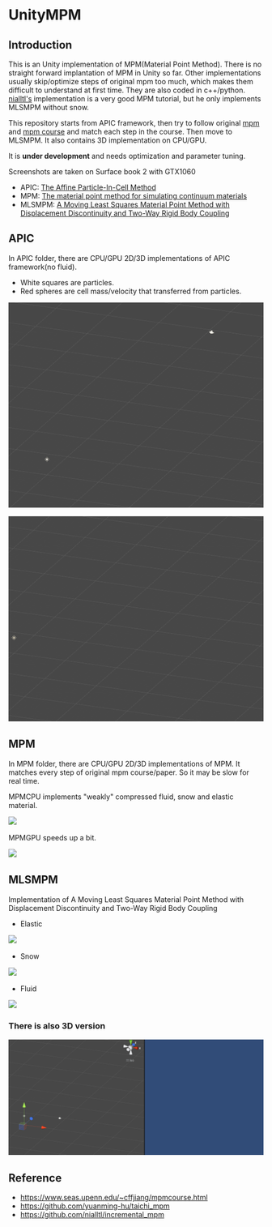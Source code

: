 # UnityMPM

## Introduction

This is an Unity implementation of MPM(Material Point Method). There is no straight forward implantation of MPM in Unity so far. Other implementations usually skip/optimize steps of original mpm too much, which makes them difficult to understand at first time. They are also coded in c++/python. [nialltl's](https://github.com/nialltl/incremental_mpm) implementation is a very good MPM tutorial, but he only implements MLSMPM without snow. 

This repository starts from APIC framework, then try to follow original [mpm](https://dl.acm.org/doi/10.1145/2461912.2461948) and [mpm course](https://www.seas.upenn.edu/~cffjiang/mpmcourse.html) and match each step in the course. Then move to MLSMPM. It also contains 3D implementation on CPU/GPU. 

It is **under development** and needs optimization and parameter tuning.

Screenshots are taken on Surface book 2 with GTX1060

- APIC: [The Affine Particle-In-Cell Method](http://www.seas.upenn.edu/~cffjiang/research/apic/paper.pdf)
- MPM: [The material point method for simulating continuum materials](https://www.seas.upenn.edu/~cffjiang/mpmcourse.html) 
- MLSMPM: [A Moving Least Squares Material Point Method with Displacement Discontinuity and Two-Way Rigid Body Coupling](https://www.seas.upenn.edu/~cffjiang/research/mlsmpm/hu2018mlsmpm.pdf)

## APIC

In APIC folder, there are CPU/GPU 2D/3D implementations of APIC framework(no fluid). 

- White squares are particles.
- Red spheres are cell mass/velocity that transferred from particles. 

![](gif/apic2d.gif)

![](gif/apic3d.gif)

## MPM

In MPM folder, there are CPU/GPU 2D/3D implementations of MPM. It matches every step of original mpm course/paper. So it may be slow for real time.

MPMCPU implements "weakly" compressed fluid, snow and elastic material.

![](gif/mpm2d.gif)

MPMGPU speeds up a bit.

![](gif/mpmgpu.gif)

## MLSMPM

Implementation of A Moving Least Squares Material Point Method with Displacement Discontinuity and Two-Way Rigid Body Coupling

- Elastic

![](gif/mlsmpm_elastic.gif)

- Snow

![](gif/mlsmpm_snow.gif)

- Fluid

![](gif/mlsmpm_fluid.gif)

### There is also 3D version

![](gif/mlsmpm_elastic3d.gif)



## Reference

- https://www.seas.upenn.edu/~cffjiang/mpmcourse.html
- https://github.com/yuanming-hu/taichi_mpm
- https://github.com/nialltl/incremental_mpm